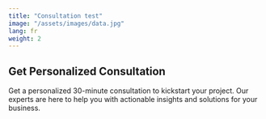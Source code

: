 ```yaml
---
title: "Consultation test"
image: "/assets/images/data.jpg"
lang: fr
weight: 2
---
```


## Get Personalized Consultation

Get a personalized 30-minute consultation to kickstart your project. Our experts are here to help you with actionable insights and solutions for your business.
